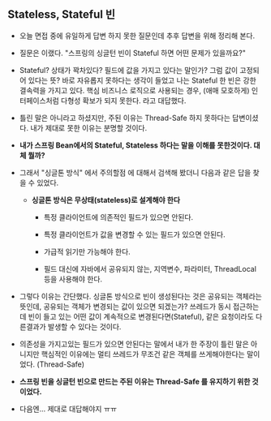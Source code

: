 ## Stateless, Stateful 빈

- 오늘 면접 중에 유일하게 답변 하지 못한 질문인데 추후 답변을 위해 정리해 본다.

- 질문은 이랬다. "스프링의 싱글턴 빈이 Stateful 하면 어떤 문제가 있을까요?"

- Stateful? 상태가 꽉차있다? 필드에 값을 가지고 있다는 말인가? 그럼 값이 고정되어 있다는 뜻? 바로 자유롭지 못하다는 생각이 들었고 나는 Stateful 한 빈은 강한 결속력을 가지고 있다. 핵심 비즈니스 로직으로 사용되는 경우, (애매 모호하게) 인터페이스처럼 다형성 확보가 되지 못한다. 라고 대답했다.

- 틀린 말은 아니라고 하셨지만, 주된 이유는 Thread-Safe 하지 못하다는 답변이셨다. 내가 제대로 못한 이유는 분명할 것이다.

- **내가 스프링 Bean에서의 Stateful, Stateless 하다는 말을 이해를 못한것이다. 대체 뭘까?**

- 그래서 "싱글톤 방식" 에서 주의할점 에 대해서 검색해 봤더니 다음과 같은 답을 찾을 수 있었다.

  - **싱글톤 방식은 무상태(stateless)로 설계해야 한다**

    - 특정 클라이언트에 의존적인 필드가 있으면 안된다. <br>

    - 특정 클라이언트가 값을 변경할 수 있는 필드가 있으면 안된다. <br>

    - 가급적 읽기만 가능해야 한다. <br>

    - 필드 대신에 자바에서 공유되지 않는, 지역변수, 파라미터, ThreadLocal 등을 사용해야 한다.

- 그렇다 이유는 간단했다. 싱글톤 방식으로 빈이 생성된다는 것은 공유되는 객체라는 뜻인데, 공유되는 객체가 변경되는 값이 있으면 되겠는가? 쓰레드가 동시 접근하는데 빈이 들고 있는 어떤 값이 계속적으로 변경된다면(Stateful), 같은 요청이라도 다른결과가 발생할 수 있다는 것이다.

- 의존성을 가지고있는 필드가 있으면 안된다는 말에서 내가 한 주장이 틀린 말은 아니지만 핵심적인 이유에는 멀티 쓰레드가 무조건 같은 객체를 쓰게해야한다는 말이었다. (Thread-Safe)

- **스프링 빈을 싱글턴 빈으로 만드는 주된 이유는 Thread-Safe 를 유지하기 위한 것이었다.**

- 다음엔... 제대로 대답해야지 ㅠㅠ
